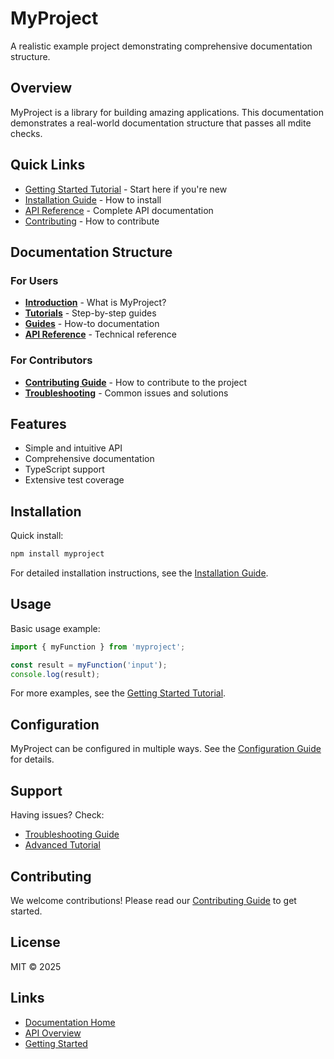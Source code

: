 # MyProject

A realistic example project demonstrating comprehensive documentation structure.

## Overview

MyProject is a library for building amazing applications. This documentation demonstrates a real-world documentation structure that passes all mdite checks.

## Quick Links

- [Getting Started Tutorial](./docs/tutorials/getting-started.md) - Start here if you're new
- [Installation Guide](./docs/guides/installation.md) - How to install
- [API Reference](./docs/api-reference/overview.md) - Complete API documentation
- [Contributing](./CONTRIBUTING.md) - How to contribute

## Documentation Structure

### For Users

- **[Introduction](./docs/intro.md)** - What is MyProject?
- **[Tutorials](./docs/tutorials/getting-started.md)** - Step-by-step guides
- **[Guides](./docs/guides/installation.md)** - How-to documentation
- **[API Reference](./docs/api-reference/overview.md)** - Technical reference

### For Contributors

- **[Contributing Guide](./CONTRIBUTING.md)** - How to contribute to the project
- **[Troubleshooting](./docs/guides/troubleshooting.md)** - Common issues and solutions

## Features

- Simple and intuitive API
- Comprehensive documentation
- TypeScript support
- Extensive test coverage

## Installation

Quick install:

```bash
npm install myproject
```

For detailed installation instructions, see the [Installation Guide](./docs/guides/installation.md).

## Usage

Basic usage example:

```javascript
import { myFunction } from 'myproject';

const result = myFunction('input');
console.log(result);
```

For more examples, see the [Getting Started Tutorial](./docs/tutorials/getting-started.md).

## Configuration

MyProject can be configured in multiple ways. See the [Configuration Guide](./docs/guides/configuration.md) for details.

## Support

Having issues? Check:
- [Troubleshooting Guide](./docs/guides/troubleshooting.md)
- [Advanced Tutorial](./docs/tutorials/advanced.md)

## Contributing

We welcome contributions! Please read our [Contributing Guide](./CONTRIBUTING.md) to get started.

## License

MIT © 2025

## Links

- [Documentation Home](./docs/intro.md)
- [API Overview](./docs/api-reference/overview.md)
- [Getting Started](./docs/tutorials/getting-started.md)
